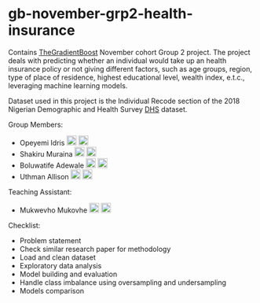 # gb-november-grp2-health-insurance
 
Contains [TheGradientBoost](https://thegradientboost.com/) November cohort Group 2 project. The project deals with predicting whether an individual would take up an health insurance policy or not giving different factors, such as age  groups, region, type of place of residence, highest educational level, wealth index, e.t.c., leveraging machine learning models. 

Dataset used in this project is the Individual Recode section of the 2018 Nigerian Demographic and Health Survey [DHS](https://dhsprogram.com/data/dataset/Nigeria_Standard-DHS_2018.cfm) dataset. 

Group Members:

* Opeyemi Idris <a href="https://www.linkedin.com/in/moshood-opeyemi-idris-a63744b1/" alt="Linkedin"><img height="20" src="https://github.com/imdhruv99/imdhruv99/blob/master/readme/linkedin.png"></a> <a href="https://github.com/hardcore05" alt="GitHub"><img height="20" src="https://github.com/imdhruv99/imdhruv99/blob/master/readme/github.png"></a>
* Shakiru Muraina <a href="https://www.linkedin.com/in/shakiru-muraina-a71460122/ " alt="Linkedin"><img height="20" src="https://github.com/imdhruv99/imdhruv99/blob/master/readme/linkedin.png"></a> <a href="https://github.com/Debare" alt="GitHub"><img height="20" src="https://github.com/imdhruv99/imdhruv99/blob/master/readme/github.png"></a>
* Boluwatife Adewale <a href="https://www.linkedin.com/in/boluwatifeadewale/ " alt="Linkedin"><img height="20" src="https://github.com/imdhruv99/imdhruv99/blob/master/readme/linkedin.png"></a> <a href="https://github.com/BBLinus" alt="GitHub"><img height="20" src="https://github.com/imdhruv99/imdhruv99/blob/master/readme/github.png"></a>
* Uthman Allison <a href="https://www.linkedin.com/in/uthman-allison-b8b276144/" alt="Linkedin"><img height="20" src="https://github.com/imdhruv99/imdhruv99/blob/master/readme/linkedin.png"></a> <a href="https://github.com/alliwene" alt="GitHub"><img height="20" src="https://github.com/imdhruv99/imdhruv99/blob/master/readme/github.png"></a>

Teaching Assistant:
* Mukwevho Mukovhe <a href="https://www.linkedin.com/in/mukwevho-justice/" alt="Linkedin"><img height="20" src="https://github.com/imdhruv99/imdhruv99/blob/master/readme/linkedin.png"></a> <a href="https://github.com/Mikovhe" alt="GitHub"><img height="20" src="https://github.com/imdhruv99/imdhruv99/blob/master/readme/github.png"></a>


Checklist:

* Problem statement
* Check similar research paper for methodology
* Load and clean dataset
* Exploratory data analysis
* Model building and evaluation
* Handle class imbalance using oversampling and undersampling
* Models comparison
